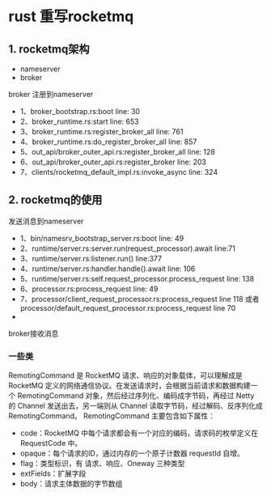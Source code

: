 # rust 重写rocketmq

## 1. rocketmq架构

- nameserver
- broker


broker 注册到nameserver
- 1、broker_bootstrap.rs:boot line: 30
- 2、broker_runtime.rs:start line: 653
- 3、broker_runtime.rs:register_broker_all line: 761
- 4、broker_runtime.rs:do_register_broker_all line: 857
- 5、out_api/broker_outer_api.rs:register_broker_all line: 128
- 6、out_api/broker_outer_api.rs:register_broker line: 203
- 7、clients/rocketmq_default_impl.rs:invoke_async line: 324




## 2. rocketmq的使用

发送消息到nameserver

- 1、bin/namesrv_bootstrap_server.rs:boot line: 49
- 2、runtime/server.rs:server.run(request_processor).await line:71
- 3、runtime/server.rs:listener.run() line:377
- 4、runtime/server.rs:handler.handle().await line: 106
- 5、runtime/server.rs:self.request_processor.process_request line: 138
- 6、processor.rs:process_request line: 49
- 7、processor/client_request_processor.rs:process_request line 118 或者 processor/default_request_processor.rs:process_request line 70
- 


broker接收消息




### 一些类

RemotingCommand 是 RocketMQ 请求、响应的对象载体，可以理解成是 RocketMQ 定义的网络通信协议。在发送请求时，会根据当前请求和数据构建一个 RemotingCommand 对象，然后经过序列化、编码成字节码，再经过 Netty 的 Channel 发送出去，另一端则从 Channel 读取字节码，经过解码、反序列化成 RemotingCommand。
RemotingCommand 主要包含如下属性：

- code：RocketMQ 中每个请求都会有一个对应的编码，请求码的枚举定义在 RequestCode 中。
- opaque：每个请求的ID，通过内存的一个原子计数器 requestId 自增。
- flag：类型标识，有 请求、响应、Oneway 三种类型
- extFields：扩展字段
- body：请求主体数据的字节数组




